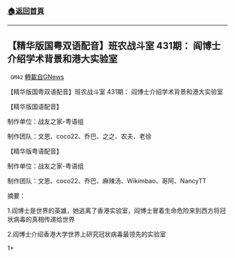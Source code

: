 ###  [:house:返回首頁](https://github.com/ourhimalayas/txt)
---

## 【精华版国粤双语配音】班农战斗室 431期： 阎博士介绍学术背景和港大实验室
` GM42` [轉載自GNews](https://gnews.org/zh-hans/659898/)

【精华版国粤双语配音】班农战斗室 431期： 阎博士介绍学术背景和港大实验室

【精华版国语配音】

制作单位：战友之家-粤语组

制作团队：文恩、coco22、乔巴、之之、农夫、老徐



【精华版粤语配音】

制作单位：战友之家-粤语组

制作团队：文恩、coco22、乔巴、麻辣汤、Wikimbao、哥阿、NancyTT



摘要：

1.阎博士是世界的英雄，她逃离了香港实验室，阎博士冒着生命危险来到西方将冠状病毒的真相传递给世界

2.阎博士介绍香港大学世界上研究冠状病毒最领先的实验室

1+
